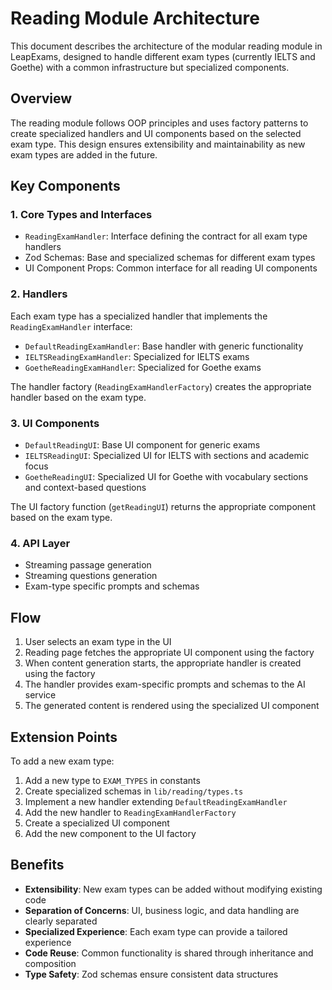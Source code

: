 # Reading Module Architecture

This document describes the architecture of the modular reading module in LeapExams, designed to handle different exam types (currently IELTS and Goethe) with a common infrastructure but specialized components.

## Overview

The reading module follows OOP principles and uses factory patterns to create specialized handlers and UI components based on the selected exam type. This design ensures extensibility and maintainability as new exam types are added in the future.

## Key Components

### 1. Core Types and Interfaces

- `ReadingExamHandler`: Interface defining the contract for all exam type handlers
- Zod Schemas: Base and specialized schemas for different exam types
- UI Component Props: Common interface for all reading UI components

### 2. Handlers

Each exam type has a specialized handler that implements the `ReadingExamHandler` interface:

- `DefaultReadingExamHandler`: Base handler with generic functionality
- `IELTSReadingExamHandler`: Specialized for IELTS exams
- `GoetheReadingExamHandler`: Specialized for Goethe exams

The handler factory (`ReadingExamHandlerFactory`) creates the appropriate handler based on the exam type.

### 3. UI Components

- `DefaultReadingUI`: Base UI component for generic exams
- `IELTSReadingUI`: Specialized UI for IELTS with sections and academic focus
- `GoetheReadingUI`: Specialized UI for Goethe with vocabulary sections and context-based questions

The UI factory function (`getReadingUI`) returns the appropriate component based on the exam type.

### 4. API Layer

- Streaming passage generation
- Streaming questions generation
- Exam-type specific prompts and schemas

## Flow

1. User selects an exam type in the UI
2. Reading page fetches the appropriate UI component using the factory
3. When content generation starts, the appropriate handler is created using the factory
4. The handler provides exam-specific prompts and schemas to the AI service
5. The generated content is rendered using the specialized UI component

## Extension Points

To add a new exam type:

1. Add a new type to `EXAM_TYPES` in constants
2. Create specialized schemas in `lib/reading/types.ts`
3. Implement a new handler extending `DefaultReadingExamHandler`
4. Add the new handler to `ReadingExamHandlerFactory`
5. Create a specialized UI component
6. Add the new component to the UI factory

## Benefits

- **Extensibility**: New exam types can be added without modifying existing code
- **Separation of Concerns**: UI, business logic, and data handling are clearly separated
- **Specialized Experience**: Each exam type can provide a tailored experience
- **Code Reuse**: Common functionality is shared through inheritance and composition
- **Type Safety**: Zod schemas ensure consistent data structures 